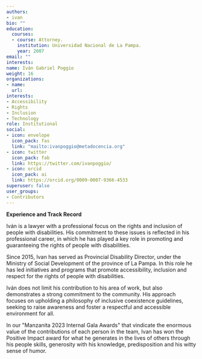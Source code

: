 ```yaml
---
authors:
- ivan
bio: ""
education:
  courses:
  - course: Attorney.
    institution: Universidad Nacional de La Pampa.  
    year: 2007
email: ""
interests:
name: Iván Gabriel Poggio
weight: 16
organizations:
- name: 
  url: 
interests:
- Accessibility
- Rights
- Inclusion
- Technology
role: Institutional
social:
- icon: envelope
  icon_pack: fas
  link: "mailto:ivanpoggio@metadocencia.org"
- icon: twitter
  icon_pack: fab
  link: https://twitter.com/ivanpoggio/
- icon: orcid
  icon_pack: ai
  link: https://orcid.org/0009-0007-9366-4533
superuser: false
user_groups:
- Contributors
---
```


**Experience and Track Record**

Iván is a lawyer with a professional focus on the rights and inclusion of people with disabilities. His commitment to these issues is reflected in his professional career, in which he has played a key role in promoting and guaranteeing the rights of people with disabilities.

Since 2015, Ivan has served as Provincial Disability Director, under the Ministry of Social Development of the province of La Pampa. In this role he has led initiatives and programs that promote accessibility, inclusion and respect for the rights of people with disabilities.

Iván does not limit his contribution to his area of work, but also demonstrates a strong commitment to the community. His approach focuses on upholding a philosophy of inclusive coexistence guidelines, seeking to raise awareness and foster a respectful and accessible environment for all.

In our "Manzanita 2023 Internal Gala Awards" that vindicate the enormous value of the contributions of each person in the team, Ivan has won the Positive Impact award for what he generates in the lives of others through his people skills, generosity with his knowledge, predisposition and his witty sense of humor.